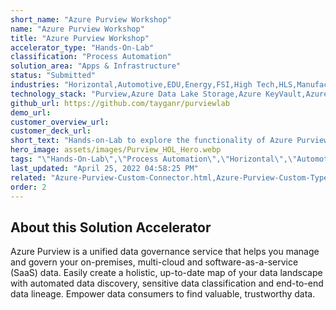 ```yaml
---
short_name: "Azure Purview Workshop"
name: "Azure Purview Workshop"
title: "Azure Purview Workshop"
accelerator_type: "Hands-On-Lab"
classification: "Process Automation"
solution_area: "Apps & Infrastructure"
status: "Submitted"
industries: "Horizontal,Automotive,EDU,Energy,FSI,High Tech,HLS,Manufacturing,Media and Entertainment,Professional Services,Retail,SLG"
technology_stack: "Purview,Azure Data Lake Storage,Azure KeyVault,Azure SQL,Synapse Analytics"
github_url: https://github.com/tayganr/purviewlab
demo_url: 
customer_overview_url: 
customer_deck_url: 
short_text: "Hands-on-Lab to explore the functionality of Azure Purview, a unified data governance service that helps you manage and govern your on-premises, multi-cloud and software-as-a-service (SaaS) data"
hero_image: assets/images/Purview_HOL_Hero.webp
tags: "\"Hands-On-Lab\",\"Process Automation\",\"Horizontal\",\"Automotive\",\"EDU\",\"Energy\",\"FSI\",\"High Tech\",\"HLS\",\"Manufacturing\",\"Media and Entertainment\",\"Professional Services\",\"Retail\",\"SLG\",\"Purview\",\"Azure Data Lake Storage\",\"Azure KeyVault\",\"Azure SQL\",\"Synapse Analytics\",\"Apps & Infrastructure\""
last_updated: "April 25, 2022 04:58:25 PM"
related: "Azure-Purview-Custom-Connector.html,Azure-Purview-Custom-Types-Tool.html,Data-Governance-Demo-Generator.html,Azure-Purview-ML-Lineage.html"
order: 2
---
```

## About this Solution Accelerator

Azure Purview is a unified data governance service that helps you manage and govern your on-premises, multi-cloud and software-as-a-service (SaaS) data. Easily create a holistic, up-to-date map of your data landscape with automated data discovery, sensitive data classification and end-to-end data lineage. Empower data consumers to find valuable, trustworthy data.